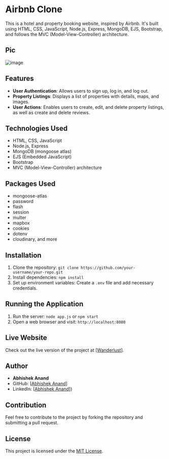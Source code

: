 # Airbnb Clone

This is a hotel and property booking website, inspired by Airbnb. It's built using HTML, CSS, JavaScript, Node.js, Express, MongoDB, EJS, Bootstrap, and follows the MVC (Model-View-Controller) architecture.

## Pic
![image](https://github.com/abhishekanandok/Wanderlust/assets/112304737/a6089e07-cd1e-421d-981b-0360f631e6ab)


## Features

- **User Authentication**: Allows users to sign up, log in, and log out.
- **Property Listings**: Displays a list of properties with details, maps, and images.
- **User Actions**: Enables users to create, edit, and delete property listings, as well as create and delete reviews.

## Technologies Used

- HTML, CSS, JavaScript
- Node.js, Express
- MongoDB (mongoose atlas)
- EJS (Embedded JavaScript)
- Bootstrap
- MVC (Model-View-Controller) architecture

## Packages Used

- mongoose-atlas
- password
- flash
- session
- multer
- mapbox
- cookies
- dotenv
- cloudinary, and more

## Installation

1. Clone the repository: `git clone https://github.com/your-username/your-repo.git`
2. Install dependencies: `npm install`
3. Set up environment variables: Create a `.env` file and add necessary credentials.

## Running the Application

1. Run the server: `node app.js` or `npm start`
2. Open a web browser and visit: `http://localhost:8080`

## Live Website

Check out the live version of the project at [[Wanderlust](https://wanderlust-abhishekanandok.vercel.app/)].

## Author

- **Abhishek Anand**
- GitHub: [[Abhishek Anand](https://github.com/abhishekanandok)]
- LinkedIn: [[Abhishek Anand](https://www.linkedin.com/in/abhishekanandok)])

## Contribution

Feel free to contribute to the project by forking the repository and submitting a pull request.

## License

This project is licensed under the [MIT License](LICENSE).
